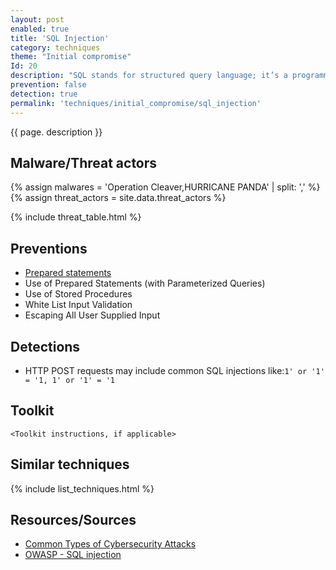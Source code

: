 ```yaml
---
layout: post
enabled: true
title: 'SQL Injection'
category: techniques
theme: "Initial compromise"
Id: 20
description: "SQL stands for structured query language; it’s a programming language used to communicate with databases. Many of the servers that store critical data for websites and services use SQL to manage the data in their databases. A SQL injection attack specifically targets this kind of server, using malicious code to get the server to divulge information it normally wouldn’t. This is especially problematic if the server stores private customer information from the website, such as credit card numbers, usernames and passwords (credentials), or other personally identifiable information, which are tempting and lucrative targets for an attacker."
prevention: false
detection: true
permalink: 'techniques/initial_compromise/sql_injection'
---
```

{{ page. description }}



## Malware/Threat actors

{% assign malwares = 'Operation Cleaver,HURRICANE PANDA' | split: ',' %}
{% assign threat_actors = site.data.threat_actors %}

{% include threat_table.html %}

## Preventions

* [Prepared statements](https://github.com/OWASP/CheatSheetSeries/blob/master/cheatsheets/SQL_Injection_Prevention_Cheat_Sheet.md)
* Use of Prepared Statements (with Parameterized Queries)
* Use of Stored Procedures
* White List Input Validation
* Escaping All User Supplied Input

## Detections
* HTTP POST requests may include common SQL injections like:`1' or '1' = '1, 1' or '1' = '1`

## Toolkit

`<Toolkit instructions, if applicable>`

## Similar techniques

{% include list_techniques.html %}


## Resources/Sources

* [Common Types of Cybersecurity Attacks](https://www.rapid7.com/fundamentals/types-of-attacks/)
* [OWASP - SQL injection](https://www.owasp.org/index.php/SQL_Injection)
